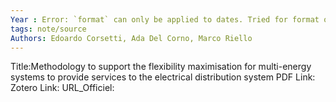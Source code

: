 ```yaml
---
Year : Error: `format` can only be applied to dates. Tried for format object
tags: note/source
Authors: Edoardo Corsetti, Ada Del Corno, Marco Riello
---
```



Title:Methodology to support the flexibility maximisation for multi-energy systems to provide services to the electrical distribution system
PDF Link: 
Zotero Link: 
URL_Officiel:



